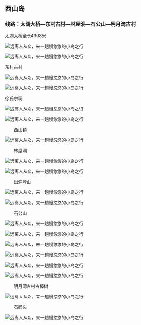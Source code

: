 ## 西山岛



### 线路：太湖大桥—东村古村—林屋洞—石公山—明月湾古村



太湖大桥全长4308米

![远离人从众，来一趟慢悠悠的小岛之行](E:\learn-note\trip\img\6374415999304077192760725.jpg)

![远离人从众，来一趟慢悠悠的小岛之行](E:\learn-note\trip\img\6374416001559657371648694.jpg)

东村古村

![远离人从众，来一趟慢悠悠的小岛之行](E:\learn-note\trip\img\6374416020906168599720696.jpg)

![远离人从众，来一趟慢悠悠的小岛之行](E:\learn-note\trip\img\6374416022696022444791613.jpg)

徐氏宗祠

![远离人从众，来一趟慢悠悠的小岛之行](E:\learn-note\trip\img\6374416024689494646977630.jpg)

![远离人从众，来一趟慢悠悠的小岛之行](E:\learn-note\trip\img\6374416026967047093637887.jpg)

　　西山镇

![远离人从众，来一趟慢悠悠的小岛之行](E:\learn-note\trip\img\6374416030162185227431481.jpg)

　　林屋洞

![远离人从众，来一趟慢悠悠的小岛之行](E:\learn-note\trip\img\6374416032690228663522168.jpg)

![远离人从众，来一趟慢悠悠的小岛之行](E:\learn-note\trip\img\6374416034367190938378637.jpg)

　　出洞登山

![远离人从众，来一趟慢悠悠的小岛之行](E:\learn-note\trip\img\6374416036077948522104505.jpg)

![远离人从众，来一趟慢悠悠的小岛之行](E:\learn-note\trip\img\6374416089542908083645457.jpg)

　　石公山

![远离人从众，来一趟慢悠悠的小岛之行](E:\learn-note\trip\img\6374416047273035611373710.jpg)

![远离人从众，来一趟慢悠悠的小岛之行](E:\learn-note\trip\img\6374416045797537682563414.jpg)

![远离人从众，来一趟慢悠悠的小岛之行](E:\learn-note\trip\img\6374416050267378802754032.jpg)

![远离人从众，来一趟慢悠悠的小岛之行](E:\learn-note\trip\img\6374416052016682917767048.jpg)



![远离人从众，来一趟慢悠悠的小岛之行](E:\learn-note\trip\img\6374416054168329033239507.jpg)

![远离人从众，来一趟慢悠悠的小岛之行](E:\learn-note\trip\img\6374416056275835346112554.jpg)

　　明月湾古村古樟树

![远离人从众，来一趟慢悠悠的小岛之行](E:\learn-note\trip\img\6374416058236859148268853.jpg)

　　石码头

![远离人从众，来一趟慢悠悠的小岛之行](E:\learn-note\trip\img\6374416060116536803713004.jpg)